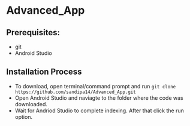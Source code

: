 # Advanced_App
## Prerequisites:
- git
- Android Studio
## Installation Process
- To download, open terminal/command prompt and run `git clone https://github.com/sandipa14/Advanced_App.git`
- Open Android Studio and naviagte to the folder where the code was downloaded. 
- Wait for Andriod Studio to complete indexing. After that click the run option.
